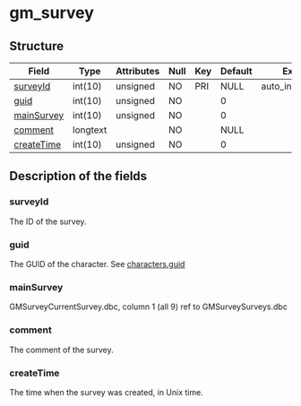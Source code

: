 # gm\_survey

## Structure

| Field                     | Type     | Attributes | Null | Key | Default | Extra          | Comment |
|---------------------------|----------|------------|------|-----|---------|----------------|---------|
| [surveyId](#surveyid)     | int(10)  | unsigned   | NO   | PRI | NULL    | auto_increment |         |
| [guid](#guid)             | int(10)  | unsigned   | NO   |     | 0       |                |         |
| [mainSurvey](#mainsurvey) | int(10)  | unsigned   | NO   |     | 0       |                |         |
| [comment](#comment)       | longtext |            | NO   |     | NULL    |                |         |
| [createTime](#createtime) | int(10)  | unsigned   | NO   |     | 0       |                |         |

## Description of the fields

### surveyId

The ID of the survey.

### guid

The GUID of the character. See [characters.guid](characters.md#guid)

### mainSurvey

GMSurveyCurrentSurvey.dbc, column 1 (all 9) ref to GMSurveySurveys.dbc

### comment

The comment of the survey.

### createTime

The time when the survey was created, in Unix time.

